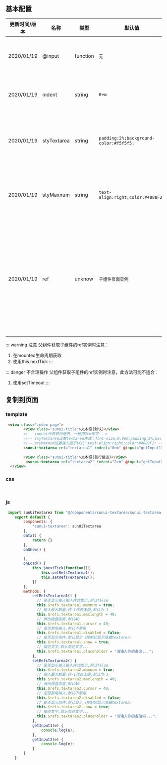 ## 基本配置

<!-- type可以是tip/warning/error -->
<Badge text="当前版本号：1.0.0" type="warning"/>

|更新时间/版本						|名称		|类型		|默认值										|功能作用														|
|--									|--			|--			|--											|--																|
|2020/01/19 <Badge text="1.0.0"/>	|@input		|function	|```无```									|接收文本框的返回值												|
|2020/01/19 <Badge text="1.0.0"/>	|indent		|string		|```0em```									|设置首行缩进(建议2em)											|
|2020/01/19 <Badge text="1.0.0"/>	|styTextarea|string		|```padding:2%;background-color:#f5f5f5;```	|使用行内样式来**设置文本框样式**								|
|2020/01/19 <Badge text="1.0.0"/>	|styMaxnum	|string		|```text-align:right;color:#4888F2;```		|使用行内样式来设置**提示样式**									|
|2020/01/19 <Badge text="1.0.0"/>	|ref		|unknow		|```子组件页面实例```						|获取子组件实例，并且**可以操作使用子组件的方法以及改变它的值**	|


<!-- ### @input
* 类型：function
* 默认值：```无```
* 功能作用：接收文本框的返回值

### indent
* 类型：String
* 默认值：```0em```
* 功能作用：一般设置2em用于首行缩进

### styTextarea
* 类型：String
* 默认值：```padding:2%;background-color:#f5f5f5;```
* 功能作用：使用行内样式来**设置文本框样式**

### styMaxnum
* 类型：String
* 默认值：```text-align:right;color:#4888F2;```
* 功能作用：使用行内样式来设置**提示样式**


### ref
* 类型：Unknow
* 默认值：```子组件页面实例```
* 功能作用：获取子组件实例，并且**可以操作使用子组件的方法以及改变它的值** -->
::: warning 注意
父组件获取子组件的ref实例时注意：
1. 在mounted生命周期获取
2. 使用this.nextTick
:::

::: danger 不合理操作
父组件获取子组件的ref实例时注意，此方法可能不适合：
1. 使用setTimeout
:::

## 复制到页面

### template
``` html {6,9}
 <view class="index-page">
		<view class="sunui-title">文本框(默认)</view>
        <!-- indent代表首行缩进，一般用2em即可 -->
        <!-- styTextarea设置textarea样式：font-size:0.8em;padding:2%;background-color:#F5F5F5; -->
        <!-- styMaxnum设置输入提示样式：text-align:right;color:#4888F2; -->
        <sunui-textarea ref="textarea1" indent="0em" @input="getInput1"></sunui-textarea>
		
		<view class="sunui-title">文本框(首行缩进)</view>
		 <sunui-textarea ref="textarea2" indent="2em" @input="getInput2"></sunui-textarea>
  </view>
```

### css
``` css
	
```


### js

``` js
 import sunUiTextarea from "@/components/sunui-textarea/sunui-textarea.vue";
    export default {
        components: {
            'sunui-textarea': sunUiTextarea
        },
        data() {
            return {}
        },
        onShow() {
 
        },
        onLoad() {
            this.$nextTick(function(){
            	this.setRefsTextarea1();
				this.setRefsTextarea2();
            })
        },
        methods: {
            setRefsTextarea1() {
              // 是否显示输入输入样式提示,默认false
              this.$refs.textarea1.maxnum = true;
              // 输入最大数量,传-1代表无限,默认为-1
              this.$refs.textarea1.maxlength = 40;
              // 弹出键盘高度,默认40
              this.$refs.textarea1.cursor = 40;
              // 是否禁用输入,默认不禁用
              this.$refs.textarea1.disabled = false;
              // 是否显示组件,默认显示（控制它显示隐藏textarea）
              this.$refs.textarea1.show = true;
              // 描述文字,默认简述文字...
              this.$refs.textarea1.placeholder = "请输入你的备注...";
            },
			setRefsTextarea2() {
			  // 是否显示输入输入样式提示,默认false
			  this.$refs.textarea2.maxnum = true;
			  // 输入最大数量,传-1代表无限,默认为-1
			  this.$refs.textarea2.maxlength = 40;
			  // 弹出键盘高度,默认40
			  this.$refs.textarea2.cursor = 40;
			  // 是否禁用输入,默认不禁用
			  this.$refs.textarea2.disabled = false;
			  // 是否显示组件,默认显示（控制它显示隐藏textarea）
			  this.$refs.textarea2.show = true;
			  // 描述文字,默认简述文字...
			  this.$refs.textarea2.placeholder = "请输入你的备注呀...";
			},
            getInput1(e) {
                console.log(e);
            },
			getInput2(e) {
			    console.log(e);
			}
        }
    }
```

